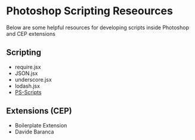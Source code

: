 Photoshop Scripting Reseources
==============================

Below are some helpful resources for developing scripts inside Photoshop
and CEP extensions

Scripting
---------

-   require.jsx
-   JSON.jsx
-   underscore.jsx
-   lodash.jsx
-   [PS-Scripts](https://www.ps-scripts.com/index.php)

Extensions (CEP)
----------------

-   Boilerplate Extension
-   Davide Baranca
